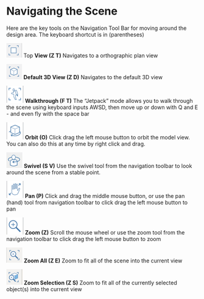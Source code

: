 # Navigating the Scene

Here are the key tools on the Navigation Tool Bar for moving around the design area. The keyboard shortcut is in \(parentheses\)

![](../.gitbook/assets/plan_view.png) Top **View \(Z T\)** Navigates to a orthographic plan view

![](../.gitbook/assets/default_3d.png) **Default 3D View \(Z D\)** Navigates to the default 3D view

![](../.gitbook/assets/jet-pack.png) **Walkthrough \(F T\)**  The “Jetpack” mode allows you to walk through the scene using keyboard inputs AWSD, then move up or down with Q and E - and even fly with the space bar

![](../.gitbook/assets/orbit-tool.png) **Orbit \(O\)**  Click drag the left mouse button to orbit the model view. You can also do this at any time by right click and drag.

![](../.gitbook/assets/swivel.PNG) **Swivel \(S V\)** Use the swivel tool from the navigation toolbar to look around the scene from a stable point.

![](../.gitbook/assets/panning.png) **Pan \(P\)**  Click and drag the middle mouse button, or use the pan \(hand\) tool from navigation toolbar to click drag the left mouse button to pan

![](../.gitbook/assets/zoom.png) **Zoom \(Z\)** Scroll the mouse wheel or use the zoom tool from the navigation toolbar to click drag the left mouse button to zoom

![](../.gitbook/assets/zoom_all.png) **Zoom All \(Z E\)** Zoom to fit all of the scene into the current view

![](../.gitbook/assets/zoom_selection.png) **Zoom Selection \(Z S\)** Zoom to fit all of the currently selected object\(s\) into the current view


